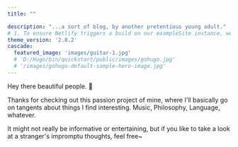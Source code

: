 ```yaml
---
title: ""

description: "...a sort of blog, by another pretentious young adult."
# 1. To ensure Netlify triggers a build on our exampleSite instance, we need to change a file in the exampleSite directory.
theme_version: '2.8.2'
cascade:
  featured_image: 'images/guitar-1.jpg'
  # 'D:/Hugo/bin/quickstart/public/images/gohugo.jpg'
  # '/images/gohugo-default-sample-hero-image.jpg'
---
```


Hey there beautiful people. 👋 

Thanks for checking out this passion project of mine, where I'll basically go on tangents about things I find interesting. Music, Philosophy, Language, whatever. 

It might not really be informative or entertaining, but if you like to take a look at a stranger's impromptu thoughts, feel free~
